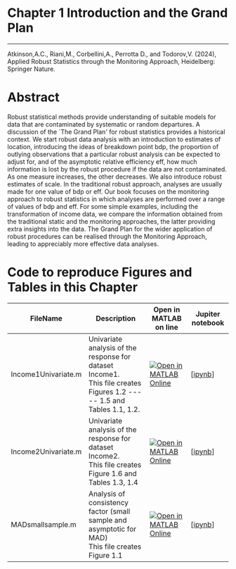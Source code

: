 # Chapter 1 Introduction and the Grand Plan


---
Atkinson,A.C., Riani,M., Corbellini,A., Perrotta D., and Todorov,V. (2024), Applied Robust Statistics through the Monitoring Approach, Heidelberg: Springer Nature.

# Abstract
 
 Robust statistical methods  provide understanding of suitable models for data that are contaminated by systematic or random departures. A discussion of the `The Grand Plan' for robust statistics provides a historical context. We start robust data analysis with an introduction to estimates of location, introducing the ideas of breakdown point bdp, the proportion of outlying observations that a particular robust analysis can be expected to adjust for, and of the asymptotic relative efficiency eff, how much information is lost by the robust procedure if the data are not contaminated. As one measure increases, the other decreases. We also introduce robust estimates of scale. In the traditional robust approach, analyses are usually made for one value of bdp or eff.  Our book focuses on the monitoring approach to robust statistics in which analyses are performed over a range of values of bdp and eff.  For some simple examples, including the transformation of income data, we compare the information obtained from the traditional static and the monitoring approaches, the latter providing extra insights into the data. The Grand Plan for the wider application  of robust procedures can be realised through the Monitoring Approach, leading to appreciably more effective  data analyses.

# Code to reproduce Figures and Tables in this Chapter




| FileName | Description | Open in MATLAB on line | Jupiter notebook | 
 |---|---|---|---| 
 |Income1Univariate.m|Univariate analysis of the response for dataset Income1.<br/> This file creates Figures 1.2 ----- 1.5 and Tables 1.1, 1.2.|[![Open in MATLAB Online](https://www.mathworks.com/images/responsive/global/open-in-matlab-online.svg)](https://matlab.mathworks.com/open/github/v1?repo=UniprJRC/FigMonitoringBook&file=cap1//Income1Univariate.m)| [[ipynb](Income1Univariate.ipynb)]
|Income2Univariate.m|Univariate analysis of the response for dataset Income2.<br/> This file creates Figure 1.6 and Tables 1.3, 1.4|[![Open in MATLAB Online](https://www.mathworks.com/images/responsive/global/open-in-matlab-online.svg)](https://matlab.mathworks.com/open/github/v1?repo=UniprJRC/FigMonitoringBook&file=cap1//Income2Univariate.m)| [[ipynb](Income2Univariate.ipynb)]
|MADsmallsample.m|Analysis of consistency factor (small sample and asymptotic for MAD)<br/> This file creates Figure 1.1|[![Open in MATLAB Online](https://www.mathworks.com/images/responsive/global/open-in-matlab-online.svg)](https://matlab.mathworks.com/open/github/v1?repo=UniprJRC/FigMonitoringBook&file=cap1//MADsmallsample.m)| [[ipynb](MADsmallsample.ipynb)]

